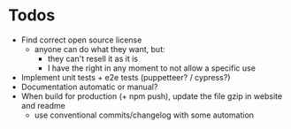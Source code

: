 # Todos

- Find correct open source license
    - anyone can do what they want, but:
        - they can't resell it as it is
        - I have the right in any moment to not allow a specific use
- Implement unit tests + e2e tests (puppetteer? / cypress?)
- Documentation automatic or manual?
- When build for production (+ npm push), update the file gzip in website and readme
    - use conventional commits/changelog with some automation
